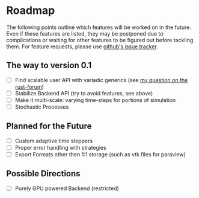 # Roadmap
The following points outline which features will be worked on in the future.
Even if these features are listed, they may be postponed due to complications or waiting for other features to be figured out before tackling them.
For feature requests, please use [github's issue tracker](https://www.github.com/jonaspleyer/cellular_raza/issues).

## The way to version 0.1
- [ ] Find scalable user API with variadic generics (see [my question on the rust-forum](https://users.rust-lang.org/t/varying-generic-parameters-with-features/93333/58))
- [ ] Stabilize Backend API (try to avoid features, see above)
- [ ] Make it multi-scale: varying time-steps for portions of simulation
- [ ] Stochastic Processes

## Planned for the Future
- [ ] Custom adaptive time steppers
- [ ] Proper error handling with strategies
- [ ] Export Formats other then 1:1 storage (such as vtk files for paraview)

## Possible Directions
- [ ] Purely GPU powered Backend (restricted)
